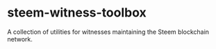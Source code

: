 # steem-witness-toolbox
A collection of utilities for witnesses maintaining the Steem blockchain network.
